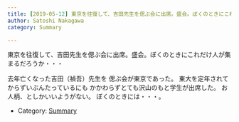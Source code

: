 ```yaml
---
title: [2019-05-12] 東京を往復して、吉田先生を偲ぶ会に出席。盛会。ぼくのときにこれだけ人が集まるだろうか・・・
author: Satoshi Nakagawa
category: Summary

---
```


東京を往復して、吉田先生を偲ぶ会に出席。盛会。ぼくのときにこれだけ人が集まるだろうか・・・

 去年亡くなった吉田（禎吾）先生を
偲ぶ会が東京であった。
東大を定年されてからずいぶんたっているにも
かかわらずとても沢山のもと学生が出席した。
お人柄、としかいいようがない。
ぼくのときには・・・。

- Category: [Summary](https://merapano.github.io/categories.html#Summary)

